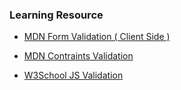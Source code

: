 ### Learning Resource

-  [MDN Form Validation ( Client Side )](https://developer.mozilla.org/en-US/docs/Learn/Forms/Form_validation)

-  [MDN Contraints Validation](https://developer.mozilla.org/en-US/docs/Web/API/Constraint_validation)

-  [W3School JS Validation](https://www.w3schools.com/js/js_validation_api.asp)
